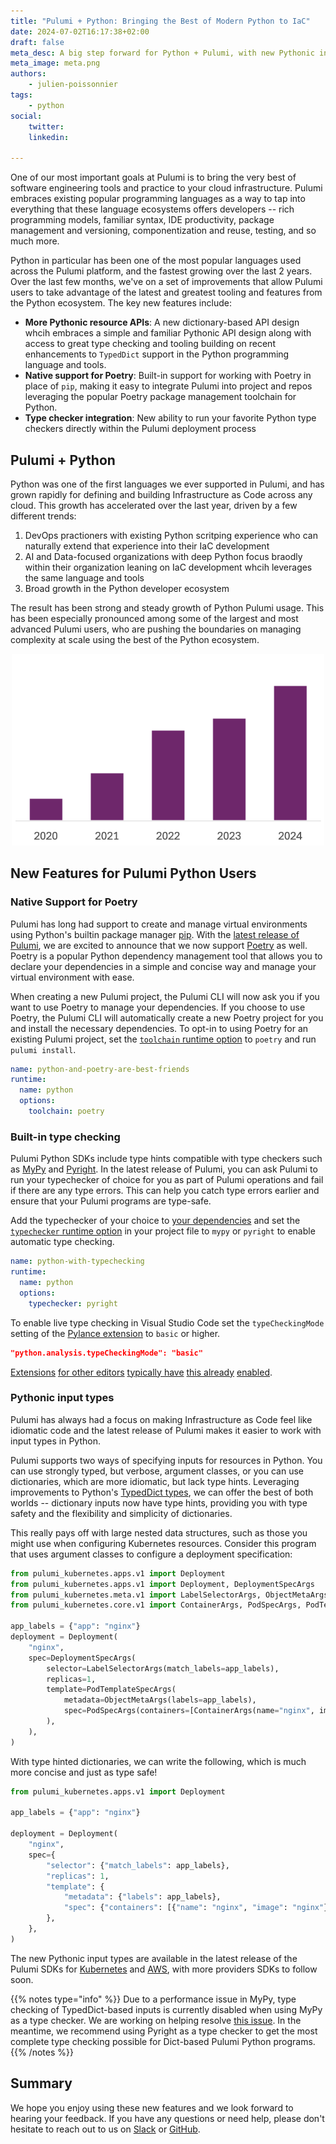 ```yaml
---
title: "Pulumi + Python: Bringing the Best of Modern Python to IaC"
date: 2024-07-02T16:17:38+02:00
draft: false
meta_desc: A big step forward for Python + Pulumi, with new Pythonic input types, built in type checking and support for Poetry.
meta_image: meta.png
authors:
    - julien-poissonnier
tags:
    - python
social:
    twitter:
    linkedin:

---
```


One of our most important goals at Pulumi is to bring the very best of software engineering tools and practice to your cloud infrastructure. Pulumi embraces existing popular programming languages as a way to tap into everything that these language ecosystems offers developers -- rich programming models, familiar syntax, IDE productivity, package management and versioning, componentization and reuse, testing, and so much more.

Python in particular has been one of the most popular languages used across the Pulumi platform, and the fastest growing over the last 2 years. Over the last few months, we've on a set of improvements that allow Pulumi users to take advantage of the latest and greatest tooling and features from the Python ecosystem.  The key new features include:

* __More Pythonic resource APIs__: A new dictionary-based API design whcih embraces a simple and familiar Pythonic API design along with access to great type checking and tooling building on recent enhancements to `TypedDict` support in the Python programming language and tools.
* __Native support for Poetry__: Built-in support for working with Poetry in place of `pip`, making it easy to integrate Pulumi into project and repos leveraging the popular Poetry package management toolchain for Python.
* __Type checker integration__: New ability to run your favorite Python type checkers directly within the Pulumi deployment process 

<!--more-->

## Pulumi + Python

Python was one of the first languages we ever supported in Pulumi, and has grown rapidly for defining and building Infrastructure as Code across any cloud. This growth has accelerated over the last year, driven by a few different trends:

1. DevOps practioners with existing Python scritping experience who can naturally extend that experience into their IaC development
2. AI and Data-focused organizations with deep Python focus braodly within their organization leaning on IaC development whcih leverages the same language and tools
3. Broad growth in the Python developer ecosystem

The result has been strong and steady growth of Python Pulumi usage.  This has been especially pronounced among some of the largest and most advanced Pulumi users, who are pushing the boundaries on managing complexity at scale using the best of the Python ecosystem.

<p align="center"><img width="500" src="growth2.png" alt="Pulumi + Python Growth"/></p>

## New Features for Pulumi Python Users

### Native Support for Poetry

Pulumi has long had support to create and manage virtual environments using Python's builtin package manager [pip](https://pip.pypa.io/en/stable/). With the [latest release of Pulumi](https://github.com/pulumi/pulumi/releases/tag/v3.121.0), we are excited to announce that we now support [Poetry](https://python-poetry.org) as well. Poetry is a popular Python dependency management tool that allows you to declare your dependencies in a simple and concise way and manage your virtual environment with ease.

When creating a new Pulumi project, the Pulumi CLI will now ask you if you want to use Poetry to manage your dependencies. If you choose to use Poetry, the Pulumi CLI will automatically create a new Poetry project for you and install the necessary dependencies. To opt-in to using Poetry for an existing Pulumi project, set the [`toolchain` runtime option](https://www.pulumi.com/docs/concepts/projects/project-file/#runtime-options) to `poetry` and run `pulumi install`.

```yaml
name: python-and-poetry-are-best-friends
runtime:
  name: python
  options:
    toolchain: poetry
```

### Built-in type checking

Pulumi Python SDKs include type hints compatible with type checkers such as [MyPy](https://www.mypy-lang.org) and [Pyright](https://microsoft.github.io/pyright/#/). In the latest release of Pulumi, you can ask Pulumi to run your typechecker of choice for you as part of Pulumi operations and fail if there are any type errors. This can help you catch type errors earlier and ensure that your Pulumi programs are type-safe.

Add the typechecker of your choice to [your dependencies](https://www.pulumi.com/docs/languages-sdks/python/#packages) and set the [`typechecker` runtime option](https://www.pulumi.com/docs/concepts/projects/project-file/#runtime-options) in your project file to `mypy` or `pyright` to enable automatic type checking.

```yaml
name: python-with-typechecking
runtime:
  name: python
  options:
    typechecker: pyright
```

To enable live type checking in Visual Studio Code set the `typeCheckingMode` setting of the [Pylance extension](https://marketplace.visualstudio.com/items?itemName=ms-python.vscode-pylance) to `basic` or higher.

```json
"python.analysis.typeCheckingMode": "basic"
```

[Extensions](https://plugins.jetbrains.com/plugin/24146-pyright-language-server) [for other editors](https://github.com/emacs-lsp/lsp-pyright) [typically have](https://github.com/fannheyward/coc-pyright) [this already](https://zed.dev/docs/languages/python) [enabled](https://github.com/sublimelsp/LSP-pyright).

### Pythonic input types

Pulumi has always had a focus on making Infrastructure as Code feel like idiomatic code and the latest release of Pulumi makes it easier to work with input types in Python.

Pulumi supports two ways of specifying inputs for resources in Python. You can use strongly typed, but verbose, argument classes, or you can use dictionaries, which are more idiomatic, but lack type hints. Leveraging improvements to Python's [TypedDict types](https://peps.python.org/pep-0589/), we can offer the best of both worlds -- dictionary inputs now have type hints, providing you with type safety and the flexibility and simplicity of dictionaries.

This really pays off with large nested data structures, such as those you might use when configuring Kubernetes resources. Consider this program that uses argument classes to configure a deployment specification:

```python
from pulumi_kubernetes.apps.v1 import Deployment
from pulumi_kubernetes.apps.v1 import Deployment, DeploymentSpecArgs
from pulumi_kubernetes.meta.v1 import LabelSelectorArgs, ObjectMetaArgs
from pulumi_kubernetes.core.v1 import ContainerArgs, PodSpecArgs, PodTemplateSpecArgs

app_labels = {"app": "nginx"}
deployment = Deployment(
    "nginx",
    spec=DeploymentSpecArgs(
        selector=LabelSelectorArgs(match_labels=app_labels),
        replicas=1,
        template=PodTemplateSpecArgs(
            metadata=ObjectMetaArgs(labels=app_labels),
            spec=PodSpecArgs(containers=[ContainerArgs(name="nginx", image="nginx")]),
        ),
    ),
)
```

With type hinted dictionaries, we can write the following, which is much more concise and just as type safe!

```python
from pulumi_kubernetes.apps.v1 import Deployment

app_labels = {"app": "nginx"}

deployment = Deployment(
    "nginx",
    spec={
        "selector": {"match_labels": app_labels},
        "replicas": 1,
        "template": {
            "metadata": {"labels": app_labels},
            "spec": {"containers": [{"name": "nginx", "image": "nginx"}]},
        },
    },
)
```

The new Pythonic input types are available in the latest release of the Pulumi SDKs for [Kubernetes](https://www.pulumi.com/registry/packages/kubernetes/) and [AWS](https://www.pulumi.com/registry/packages/aws/), with more providers SDKs to follow soon.

{{% notes type="info" %}}
Due to a performance issue in MyPy, type checking of TypedDict-based inputs is currently disabled when using MyPy as a type checker.  We are working on helping resolve [this issue](https://github.com/python/mypy/issues/17231). In the meantime, we recommend using Pyright as a type checker to get the most complete type checking possible for Dict-based Pulumi Python programs.
{{% /notes %}}

## Summary

We hope you enjoy using these new features and we look forward to hearing your feedback. If you have any questions or need help, please don't hesitate to reach out to us on [Slack](https://pulumi-community.slack.com/) or [GitHub](https://github.com/pulumi/pulumi).
